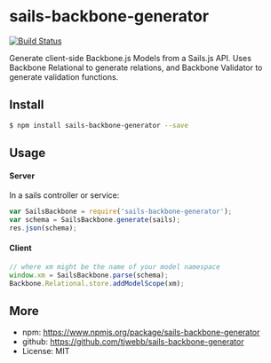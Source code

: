 sails-backbone-generator
====================

[![Build Status](https://travis-ci.org/tjwebb/sails-backbone-generator.svg?branch=master)](https://travis-ci.org/tjwebb/sails-backbone-generator)

Generate client-side Backbone.js Models from a Sails.js API. Uses Backbone
Relational to generate relations, and Backbone Validator to generate validation
functions.

## Install
```sh
$ npm install sails-backbone-generator --save
```

## Usage

#### Server
In a sails controller or service:
```js
var SailsBackbone = require('sails-backbone-generator');
var schema = SailsBackbone.generate(sails);
res.json(schema);
```

#### Client
```js
// where xm might be the name of your model namespace
window.xm = SailsBackbone.parse(schema);
Backbone.Relational.store.addModelScope(xm);
```

## More
- npm: https://www.npmjs.org/package/sails-backbone-generator
- github: https://github.com/tjwebb/sails-backbone-generator
- License: MIT
